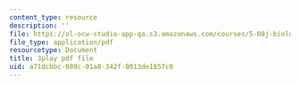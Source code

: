 ```yaml
---
content_type: resource
description: ''
file: https://ol-ocw-studio-app-qa.s3.amazonaws.com/courses/5-08j-biological-chemistry-ii-spring-2016/a71dcbbc089c01a8342f8013de1857c0_uS42vSWEGTU.pdf
file_type: application/pdf
resourcetype: Document
title: 3play pdf file
uid: a71dcbbc-089c-01a8-342f-8013de1857c0
---
```


